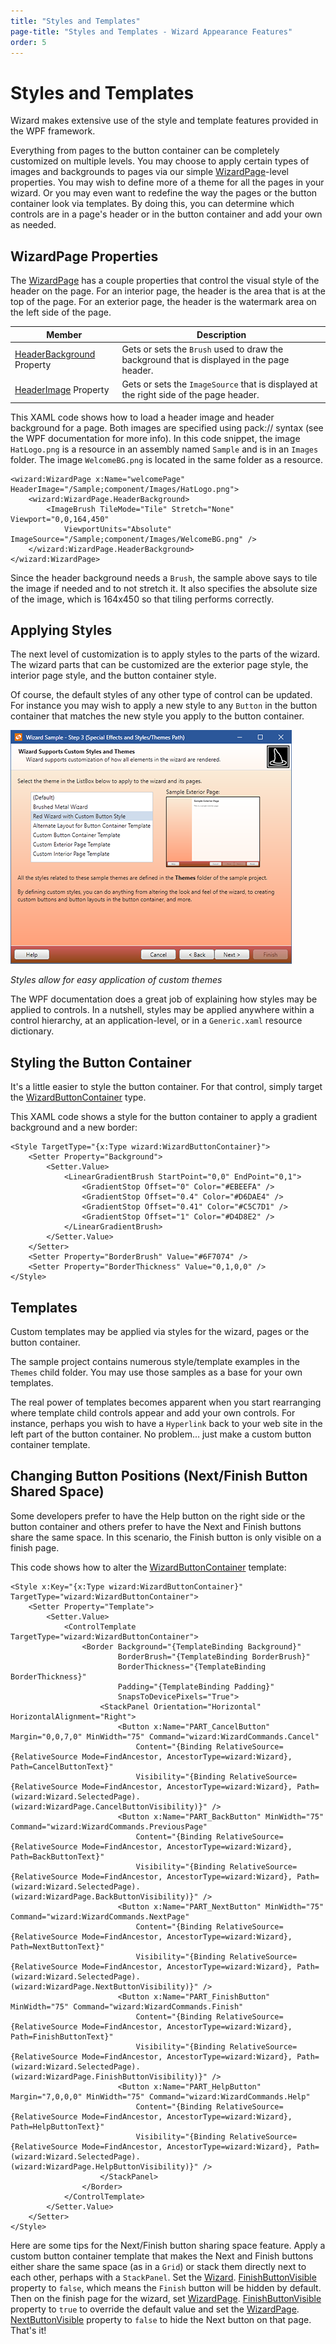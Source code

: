 ```yaml
---
title: "Styles and Templates"
page-title: "Styles and Templates - Wizard Appearance Features"
order: 5
---
```

# Styles and Templates

Wizard makes extensive use of the style and template features provided in the WPF framework.

Everything from pages to the button container can be completely customized on multiple levels.  You may choose to apply certain types of images and backgrounds to pages via our simple [WizardPage](xref:ActiproSoftware.Windows.Controls.Wizard.WizardPage)-level properties.  You may wish to define more of a theme for all the pages in your wizard.  Or you may even want to redefine the way the pages or the button container look via templates.  By doing this, you can determine which controls are in a page's header or in the button container and add your own as needed.

## WizardPage Properties

The [WizardPage](xref:ActiproSoftware.Windows.Controls.Wizard.WizardPage) has a couple properties that control the visual style of the header on the page.  For an interior page, the header is the area that is at the top of the page.  For an exterior page, the header is the watermark area on the left side of the page.

| Member | Description |
|-----|-----|
| [HeaderBackground](xref:ActiproSoftware.Windows.Controls.Wizard.WizardPage.HeaderBackground) Property | Gets or sets the `Brush` used to draw the background that is displayed in the page header. |
| [HeaderImage](xref:ActiproSoftware.Windows.Controls.Wizard.WizardPage.HeaderImage) Property | Gets or sets the `ImageSource` that is displayed at the right side of the page header. |

This XAML code shows how to load a header image and header background for a page.  Both images are specified using pack:// syntax (see the WPF documentation for more info).  In this code snippet, the image `HatLogo.png` is a resource in an assembly named `Sample` and is in an `Images` folder.  The image `WelcomeBG.png` is located in the same folder as a resource.

```xaml
<wizard:WizardPage x:Name="welcomePage" HeaderImage="/Sample;component/Images/HatLogo.png">
	<wizard:WizardPage.HeaderBackground>
		<ImageBrush TileMode="Tile" Stretch="None" Viewport="0,0,164,450"
			ViewportUnits="Absolute" ImageSource="/Sample;component/Images/WelcomeBG.png" />
	</wizard:WizardPage.HeaderBackground>
</wizard:WizardPage>
```

Since the header background needs a `Brush`, the sample above says to tile the image if needed and to not stretch it.  It also specifies the absolute size of the image, which is 164x450 so that tiling performs correctly.

## Applying Styles

The next level of customization is to apply styles to the parts of the wizard.  The wizard parts that can be customized are the exterior page style, the interior page style, and the button container style.

Of course, the default styles of any other type of control can be updated.  For instance you may wish to apply a new style to any `Button` in the button container that matches the new style you apply to the button container.

![Screenshot](../images/custom-theme.png)

*Styles allow for easy application of custom themes*

The WPF documentation does a great job of explaining how styles may be applied to controls.  In a nutshell, styles may be applied anywhere within a control hierarchy, at an application-level, or in a `Generic.xaml` resource dictionary.

## Styling the Button Container

It's a little easier to style the button container.  For that control, simply target the [WizardButtonContainer](xref:ActiproSoftware.Windows.Controls.Wizard.WizardButtonContainer) type.

This XAML code shows a style for the button container to apply a gradient background and a new border:

```xaml
<Style TargetType="{x:Type wizard:WizardButtonContainer}">
	<Setter Property="Background">
		<Setter.Value>
			<LinearGradientBrush StartPoint="0,0" EndPoint="0,1">
				<GradientStop Offset="0" Color="#EBEEFA" />
				<GradientStop Offset="0.4" Color="#D6DAE4" />
				<GradientStop Offset="0.41" Color="#C5C7D1" />
				<GradientStop Offset="1" Color="#D4D8E2" />
			</LinearGradientBrush>
		</Setter.Value>
	</Setter>
	<Setter Property="BorderBrush" Value="#6F7074" />
	<Setter Property="BorderThickness" Value="0,1,0,0" />
</Style>

```

## Templates

Custom templates may be applied via styles for the wizard, pages or the button container.

The sample project contains numerous style/template examples in the `Themes` child folder.  You may use those samples as a base for your own templates.

The real power of templates becomes apparent when you start rearranging where template child controls appear and add your own controls.  For instance, perhaps you wish to have a `Hyperlink` back to your web site in the left part of the button container.  No problem... just make a custom button container template.

## Changing Button Positions (Next/Finish Button Shared Space)

Some developers prefer to have the Help button on the right side or the button container and others prefer to have the Next and Finish buttons share the same space.  In this scenario, the Finish button is only visible on a finish page.

This code shows how to alter the [WizardButtonContainer](xref:ActiproSoftware.Windows.Controls.Wizard.WizardButtonContainer) template:

```xaml
<Style x:Key="{x:Type wizard:WizardButtonContainer}" TargetType="wizard:WizardButtonContainer">
	<Setter Property="Template">
		<Setter.Value>
			<ControlTemplate TargetType="wizard:WizardButtonContainer">
				<Border Background="{TemplateBinding Background}"
						BorderBrush="{TemplateBinding BorderBrush}"
						BorderThickness="{TemplateBinding BorderThickness}"
						Padding="{TemplateBinding Padding}"
						SnapsToDevicePixels="True">
					<StackPanel Orientation="Horizontal" HorizontalAlignment="Right">
						<Button x:Name="PART_CancelButton" Margin="0,0,7,0" MinWidth="75" Command="wizard:WizardCommands.Cancel" 
							Content="{Binding RelativeSource={RelativeSource Mode=FindAncestor, AncestorType=wizard:Wizard}, Path=CancelButtonText}" 
							Visibility="{Binding RelativeSource={RelativeSource Mode=FindAncestor, AncestorType=wizard:Wizard}, Path=(wizard:Wizard.SelectedPage).(wizard:WizardPage.CancelButtonVisibility)}" />
						<Button x:Name="PART_BackButton" MinWidth="75" Command="wizard:WizardCommands.PreviousPage" 
							Content="{Binding RelativeSource={RelativeSource Mode=FindAncestor, AncestorType=wizard:Wizard}, Path=BackButtonText}" 
							Visibility="{Binding RelativeSource={RelativeSource Mode=FindAncestor, AncestorType=wizard:Wizard}, Path=(wizard:Wizard.SelectedPage).(wizard:WizardPage.BackButtonVisibility)}" />
						<Button x:Name="PART_NextButton" MinWidth="75" Command="wizard:WizardCommands.NextPage"
							Content="{Binding RelativeSource={RelativeSource Mode=FindAncestor, AncestorType=wizard:Wizard}, Path=NextButtonText}" 
							Visibility="{Binding RelativeSource={RelativeSource Mode=FindAncestor, AncestorType=wizard:Wizard}, Path=(wizard:Wizard.SelectedPage).(wizard:WizardPage.NextButtonVisibility)}" />
						<Button x:Name="PART_FinishButton" MinWidth="75" Command="wizard:WizardCommands.Finish" 
							Content="{Binding RelativeSource={RelativeSource Mode=FindAncestor, AncestorType=wizard:Wizard}, Path=FinishButtonText}" 
							Visibility="{Binding RelativeSource={RelativeSource Mode=FindAncestor, AncestorType=wizard:Wizard}, Path=(wizard:Wizard.SelectedPage).(wizard:WizardPage.FinishButtonVisibility)}" />
						<Button x:Name="PART_HelpButton" Margin="7,0,0,0" MinWidth="75" Command="wizard:WizardCommands.Help"
							Content="{Binding RelativeSource={RelativeSource Mode=FindAncestor, AncestorType=wizard:Wizard}, Path=HelpButtonText}" 
							Visibility="{Binding RelativeSource={RelativeSource Mode=FindAncestor, AncestorType=wizard:Wizard}, Path=(wizard:Wizard.SelectedPage).(wizard:WizardPage.HelpButtonVisibility)}" />
					</StackPanel>
				</Border>
			</ControlTemplate>
		</Setter.Value>
	</Setter>
</Style>

```

Here are some tips for the Next/Finish button sharing space feature.  Apply a custom button container template that makes the Next and Finish buttons either share the same space (as in a `Grid`) or stack them directly next to each other, perhaps with a `StackPanel`.  Set the [Wizard](xref:ActiproSoftware.Windows.Controls.Wizard.Wizard). [FinishButtonVisible](xref:ActiproSoftware.Windows.Controls.Wizard.Wizard.FinishButtonVisible) property to `false`, which means the `Finish` button will be hidden by default.  Then on the finish page for the wizard, set [WizardPage](xref:ActiproSoftware.Windows.Controls.Wizard.WizardPage). [FinishButtonVisible](xref:ActiproSoftware.Windows.Controls.Wizard.WizardPage.FinishButtonVisible) property to `true` to override the default value and set the [WizardPage](xref:ActiproSoftware.Windows.Controls.Wizard.WizardPage). [NextButtonVisible](xref:ActiproSoftware.Windows.Controls.Wizard.WizardPage.NextButtonVisible) property to `false` to hide the Next button on that page.  That's it!
